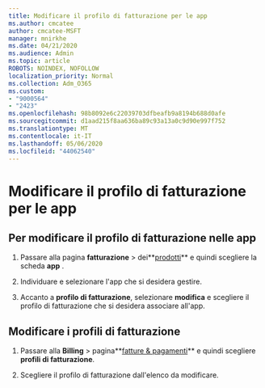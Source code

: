 ```yaml
---
title: Modificare il profilo di fatturazione per le app
ms.author: cmcatee
author: cmcatee-MSFT
manager: mnirkhe
ms.date: 04/21/2020
ms.audience: Admin
ms.topic: article
ROBOTS: NOINDEX, NOFOLLOW
localization_priority: Normal
ms.collection: Adm_O365
ms.custom:
- "9000564"
- "2423"
ms.openlocfilehash: 98b8092e6c22039703dfbeafb9a8194b688d0afe
ms.sourcegitcommit: d1aad215f8aa636ba89c93a13a0c9d90e997f752
ms.translationtype: MT
ms.contentlocale: it-IT
ms.lasthandoff: 05/06/2020
ms.locfileid: "44062540"
---
```

# <a name="edit-billing-profile-for-apps"></a>Modificare il profilo di fatturazione per le app

## <a name="to-change-the-billing-profile-on-apps"></a>Per modificare il profilo di fatturazione nelle app

1. Passare alla pagina **fatturazione** > dei**[prodotti](https://go.microsoft.com/fwlink/p/?linkid=842054)** e quindi scegliere la scheda **app** .

2. Individuare e selezionare l'app che si desidera gestire.  

3. Accanto a **profilo di fatturazione**, selezionare **modifica** e scegliere il profilo di fatturazione che si desidera associare all'app.

## <a name="edit-billing-profiles"></a>Modificare i profili di fatturazione

1. Passare alla **Billing** > pagina**[fatture & pagamenti](https://go.microsoft.com/fwlink/p/?linkid=848039)** e quindi scegliere **profili di fatturazione**.

2. Scegliere il profilo di fatturazione dall'elenco da modificare.